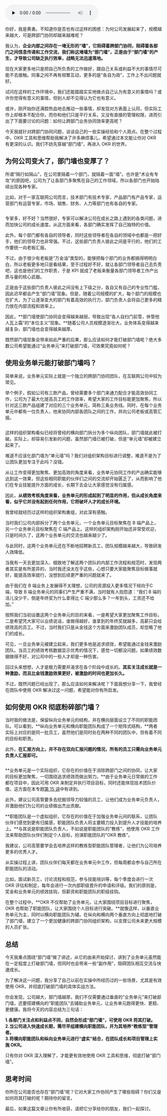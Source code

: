 <audio id="audio" title="17 | 跨部门协同费劲，沟通效率低，如何粉碎“部门墙”？" controls="" preload="none"><source id="mp3" src="https://static001.geekbang.org/resource/audio/7e/6b/7ed5d7c6b51757e8fcfd662d6188916b.mp3"></audio>

你好，我是黄勇。不知道你是否也有过这样的困惑：为何公司发展起来了，规模越来越大，可是跨部门协同却越来越难呢？

我认为，**企业内部之间存在一堵无形的“墙”，它阻碍着跨部门协同，阻碍着各部门之间信息传递和工作交流，我们称这堵墙为“部门墙”，正是由于“部门墙”的产生，才导致公司缺乏执行效率，战略无法迅速落地。**

现在大家更多地只是把自己所负责的工作做好，跟自己关系或利益不大的事情尽可能不去接触。同事之间不再有频繁互动，更多的是“各自为政”，工作上不出问题就好。

试问在这样的工作环境中，我们还能踏踏实实地做点自己认为有意义的事情吗？或许你觉得有意义的事情，但别人却不见得认为它也有意义。

或许，刚开始你还满腔热血地去推动一些事情，却发现对方表面上认同，但实际工作上却根本不配合你，而你和他们只是平行关系，又没有直接的管理权限，进而引出了下面要讨论的问题：如何让跨部门业务协同效率更高呢？

今天我就针对跨部门协同问题，谈谈自己的一些实操经验和个人观点。在整个过程中，OKR 工具和思维帮助我解决了许多麻烦事儿，希望通过本文能让你对 OKR 有更深的认识。我们不妨先穿越“部门墙”，再进入 OKR 的世界。

## 为何公司变大了，部门墙也变厚了？

所谓“隔行如隔山”，在公司里隔着一个部门，就隔着一面“墙”。也许是“术业有专攻”的原因吧，公司为了让各部门多聚焦在自己的工作领域，所以各部门也开始陆续出现各种专家。

比如，对于一家互联网公司而言，技术部门有技术专家，产品部门有产品专家，运营部门有运营专家，市场、销售、财务、人力等部门也有各自的专家。

<img src="https://static001.geekbang.org/resource/image/dd/14/dd40ba29267a890f1cc562917a0e8914.png" alt="">

专家多，好不好？当然很好，专家可以解决公司在成长之路上遇到的各类问题，进而加快公司的成长速度。从这方面来看，各部门确实发挥了自己独特的价值。

此外，每个部门都有各自的领导者，同时这些领导者在各自的领域中也都是一把好手，他们的领导力也非常强。不过，这些部门负责人彼此之间是平行的，他们的工作要统一向老板汇报。

不过，由于很少有老板是“万金油”类型的，能够把每个部门的业务都搞得明明白白，所以老板更多地只是看结果，至于过程好不好，就让各部门领导者自己去负责吧，这也是他们的工作职责，于是 KPI 就成了老板来衡量各部门领导者工作产出质与量的核心武器。

正是由于这些部门负责人彼此之间没有上下级之分，各自又有自己的专业性门槛，因此迟早都会产生“部门墙”现象。但是，随着公司规模的扩大，每个部门的规模也在扩大，为了让逐渐变大的部门有着高效的执行力，部门负责人会将自己更多的精力放在内部流程和效率上。

因此，**部门墙使部门协同会变得越来越弱，导致出现“各人自扫门前雪，休管他人瓦上霜”的“本位主义”现象。**随着公司人员规模逐渐壮大，业务体系变得越来越复杂，部门墙也会变得越来越厚。

既然部门墙现象会带来如此严重的后果，那么应该如何才能打破部门墙呢？绝大多数公司希望能通过“业务单元”来打破部门墙，可效果究竟如何呢？

## 使用业务单元能打破部门墙吗？

简单来说，业务单元实际上就是一个独立的跨部门协同团队，在互联网公司中较为常见。

举个例子，假如公司有三款产品，曾经需要多个部门来通力配合才能高效协同工作，公司为了最大化提高员工的工作效率，希望大家的工作目标能更加聚焦，所以针对这三款产品组建了对应的三个业务单元，简称三条业务线。同时，在每个业务单元中都有一位负责人，他来协同内部各团队之间的工作，并向公司老板或高管汇报。

<img src="https://static001.geekbang.org/resource/image/08/ef/085e8ecea8982fd1b746dac9f10825ef.png" alt="">

这样的组织架构看似已经将曾经的横向部门拆分为多个纵向团队，部门墙就此被打破。实际上，却容易引发新的问题，虽然部门墙已被打破，但是“单元墙”却被建立起来了。

难道不应该化部门墙为“单元墙”吗？我们对组织架构目标进行调整，难道不是为了让团队更加专注于此吗？没错。

从让工作变得更加聚焦、更加高效的角度来看，业务单元协同工作的产出确实能够达到这一效果，但这些相同职能的伙伴们之间的交流却开始匮乏了，从而影响了他们在专业技能提升方面的成长，长期下去会让大家感觉没有归属感。

因此，**从绩效考核角度来看，业务单元的形成起到了明显的作用，但从成长角度来看，似乎它并没有起到任何作用，它将破坏人才的成长环境。**

我曾经就经历过这样的组织架构重组，对此深有感触。

当时我们公司内部拆分了两个业务单元，一个业务单元目标聚焦在 B 端产品上，另一个业务单元目标聚焦在 C 端产品上。这样的组织架构刚开始还非常受欢迎，只是时间久了，这两个业务单元的交流也越来越少了。

与此同时，这两个业务单元还在不断地招聘新员工，团队规模越来越大，导致研发人效降低。

当我有一天去更加深入、细致地了解这两个团队的内部工作流程和规范时，发现两者其实是有所差异的，当时我还没太在乎这些，心想只要大家能聚焦目标做事就好，能提高效率就行，没想到后续更严重的问题就来了。

由于我们在 B 端业务上发展得不太理想，公司的资源投入更多情况下倾向于C 端，导致 B 端业务单元的同事们产生严重不满，当时就有人抱怨道：“我们 B 端的活儿没少干，倒是年终奖为什么拿得比 C 端少那么多？一年到头，工资还不给加。”

按照我们当初设置这两个业务单元的目的来看，一是希望大家更加聚焦工作目标，二是希望凭大家可以业绩说话，谁做得越好，谁拿到的年终奖就越多，高薪只会给绩效高的员工。不过，当时我们只是从金钱这个方面来激励团队成员，却忽略了他们的成长。

可见，一旦业务单元被建立起来，我们更多地是追求绩效，希望能通过金钱来激励团队。当员工的绩效考核数据显示优秀的情况下，感觉一切都没问题，如果绩效数据做得不好，对公司中的一些人才却是一种伤害。

回过头来想想，人才是极力需要并渴求在各个阶段中成长的。**其实关注成长就是一种激励，而且比金钱激励效果更好，被激励的时间也更加长久。**

不过，既然问题已经出现了，那么应该如何来解决呢？下面我想分享一下，我曾经在团队中使用 OKR 解决过这一问题，希望能对你有所启发。

## 如何使用 OKR 彻底粉碎部门墙？

当时我的做法是，保留纵向业务单元的结构，并在横向层面设立了不同的职能团队。可以看到，**纵向业务单元和横向职能团队构成了一个矩阵式结构，**两者实际上对应的是同一批员工，虽然他们是同时处在两种不同的团队中，但有着不同的目标和职责。

此外，**在汇报方向上，并不存在双向汇报问题的情况，所有的员工只需向业务单元负责人汇报即可。**

<img src="https://static001.geekbang.org/resource/image/ca/83/ca89dcfffcd03e71e1e49183ac455883.png" alt="">

**业务单元是一个实际组织，它存在的价值在于消除跨部门之间的协同，让大家的目标更加聚焦，一切围绕追求绩效而做出努力。**由于业务单元日常做的工作都在项目中，因此可用 OKR 来制定并执行项目目标，同时还能体现技术团队价值，这方面在本专题[第 15 讲](https://time.geekbang.org/column/article/112110)中有讲到。

此外，建议公司高管要多去挖掘领导力较强的员工，让他们成为业务单元负责人，并激励他们为公司的业绩做出杰出贡献。

**职能团队是一个虚拟组织，它存在的价值在于加强业务单元间的联系，让团队伙伴们感觉到更有归属感，职能团队负责人将主要精力投入到提升人才技能的培养上。**与其说是职能团队负责人，不如说是职能团队的“教练”，他使用 OKR 工作法来帮助团队伙伴们制定个人目标，扮演职能团队的“OKR 教练”。

我建议，公司高管要学会去培养这样的教练型职能团队管理者，让他们为公司培养更多的优秀人才。

从实操过程上讲，团队伙伴们每天都在业务单元中工作，但每周都会参与自己所在职能团队的活动。

比如，面试新员工，讨论流程和规范，参与技能培训等，每个季度会进行一次 OKR 评估和制定，每年会进行一次内部职级晋升的申请和评级。我们的原则是，奖金和业务单元的绩效挂钩，但薪资和职能团队的职级挂钩。

在整个过程中，**OKR 不仅帮助了业务单元，让大家围绕项目目标进行聚焦，OKR 也帮助了职能团队，让大家围绕个人目标进行突破。**就像这样，以垂直业务单元为主，同时以横向职能团队为辅，在纵向和横向两个垂直方向上彻底地打破了部门墙，建立了一个更加健康的跨部门协同组织架构，以支撑公司未来更大规模的人员扩张。

## 总结

今天我重点围绕“部门墙”做了讲述，从它的由来开始探讨，讲到了业务单元虽然能在一定程度上打破部门墙，但同时也会带来一些“副作用”，阻碍团队相互交流与快速成长。

为了解决这一问题，我分享了自己以前在实操中所经历过的一些场景，尤其是有效使用 OKR，并彻底打破部门墙的具体实战方法。

你会发现，公司越大，部门墙越厚，我们不仅需要通过垂直的“业务单元”来打破部门墙，还要搭建横向的“职能团队”去辅助业务单元，让业务单元跑得更快、更稳、更健康。我将今天的内容总结为三句话：

**1.各部门关注点和利益点不同，自然会形成“部门墙”，可使用 OKR 将其打破。**<br>
**2.当公司进入快速成长期，需尽早组建横向职能团队，并为其培养“教练型”管理者。**<br>
**3.将横向职能团队和纵向业务单元进行“虚实”结合，在团队成长和项目管理上实施 OKR。**

只有你对 OKR 深入理解了，才能更有效地使用 OKR 工具和思维，彻底打破“部门墙”。

## 思考时间

你所在公司是否也存在“部门墙”呢？它对大家工作协同产生了哪些阻碍？你们又是如何将其打破的呢？期待你的留言。

最后，如果这篇文章让你有所收获，请把它分享给你的朋友，我们一起探讨。
